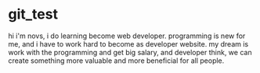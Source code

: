 # git_test
hi i'm novs, i do learning become web developer.
programming is new for me, and i have to work hard to become as developer website. my dream is work with the programming and get big salary, 
and developer think, we can create something more valuable and more beneficial for all people.